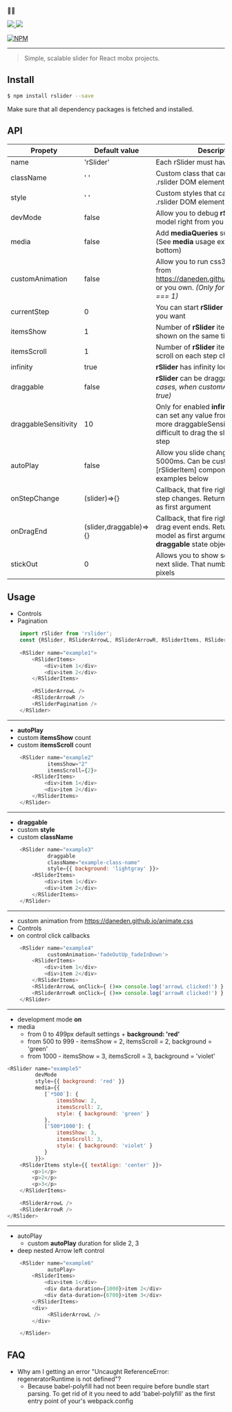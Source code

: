 
  🦄🌈

<p align="left">
  <a href="https://npmjs.org/package/rslider">
    <img src="https://img.shields.io/npm/v/rslider.svg?style=flat-square">
  </a>

  <a href="https://npmjs.com/package/rslider">
    <img src="https://img.shields.io/npm/dm/rslider.svg">
  </a>
</p>

[![NPM](https://nodei.co/npm/rslider.png?downloads=true&downloadRank=true)](https://nodei.co/npm/rslider/)

---

> Simple, scalable slider for React mobx projects.


## Install

```sh
$ npm install rslider --save
```

Make sure that all dependency packages is fetched and installed.


## API
| Propety | Default value | Description |
| --- | --- | --- |
| name | 'rSlider' | Each rSlider must have unique name |
| className | ' ' | Custom class that can be added to .rslider DOM element |
| style | ' ' | Custom styles that can be added to .rslider DOM element |
| devMode | false | Allow you to debug **rSlider** mobx model right from you slider |
| media | false | Add **mediaQueries** support to **rSlider** (See **media** usage example on the bottom) |
| customAnimation | false | Allow you to run css3 animations from https://daneden.github.io/animate.css or you own. *(Only for slideToShow === 1)* |
| currentStep | 0 | You can start **rSlider** from any slide you want |
| itemsShow | 1 | Number of **rSlider** items that will be shown on the same time |
| itemsScroll | 1 | Number of **rSlider** items that will be scroll on each step change |
| infinity | true | **rSlider** has infinity loop as default |
| draggable | false | **rSlider** can be draggable *(except cases, when customAnimation === true)* |
| draggableSensitivity | 10 | Only for enabled **infinity** mode. You can set any value from 0 to 100. The more draggableSensitivity, the more difficult to drag the slider to the next step |
| autoPlay | false | Allow you slide change step on each 5000ms. Can be customized inside [rSliderItem] component. See examples below |
| onStepChange | (slider)=>{} | Callback, that fire right after **rSlider** step changes. Returns **rSlider** model as first argument |
| onDragEnd | (slider,draggable)=>{} | Callback, that fire right after **rSlider** drag event ends. Returns **rSlider** model as first argument and **draggable** state object as the second |
| stickOut | 0 | Allows you to show some part of the next slide. That number converts in pixels |


## Usage

- Controls
- Pagination
```js
    import rSlider from 'rslider';
    const {RSlider, RSliderArrowL, RSliderArrowR, RSliderItems, RSliderPagination} = rSlider;
    
    <RSlider name="example1">
        <RSliderItems>
            <div>item 1</div>
            <div>item 2</div>
        </RSliderItems>

        <RSliderArrowL />
        <RSliderArrowR />
        <RSliderPagination />
    </RSlider>
```
----

- **autoPlay**
- custom **itemsShow** count
- custom **itemsScroll** count
```js
    <RSlider name="example2"
             itemsShow="2"
             itemsScroll={2}>
        <RSliderItems>
            <div>item 1</div>
            <div>item 2</div>
        </RSliderItems>
    </RSlider>
```
----

- **draggable**
- custom **style**
- custom **className**
```js
    <RSlider name="example3"
             draggable
             className="example-class-name"
             style={{ background: 'lightgray' }}>
        <RSliderItems>
            <div>item 1</div>
            <div>item 2</div>
        </RSliderItems>
    </RSlider>
```
----


- custom animation from https://daneden.github.io/animate.css
- Controls
- on control click callbacks
```js
    <RSlider name="example4"
             customAnimation='fadeOutUp_fadeInDown'>
        <RSliderItems>
            <div>item 1</div>
            <div>item 2</div>
        </RSliderItems>
        <RSliderArrowL onClick={ ()=> console.log('arrowL clicked!') } />
        <RSliderArrowR onClick={ ()=> console.log('arrowR clicked!') } />
    </RSlider>
```
----


- development mode **on**
- media
    - from 0 to 499px default settings + **background: 'red'**
    - from 500 to 999 - itemsShow = 2, itemsScroll = 2,  background = 'green'
    - from 1000 - itemsShow = 3, itemsScroll = 3,  background = 'violet'

```js
<RSlider name="example5"
         devMode
         style={{ background: 'red' }}
         media={{
            [`*500`]: {
                itemsShow: 2,
                itemsScroll: 2,
                style: { background: 'green' }
            },
            ['500*1000']: {
                itemsShow: 3,
                itemsScroll: 3,
                style: { background: 'violet' }
            }
         }}>
    <RSliderItems style={{ textAlign: 'center' }}>
        <p>1</p>
        <p>2</p>
        <p>3</p>
    </RSliderItems>

    <RSliderArrowL />
    <RSliderArrowR />
</RSlider>
```
----

- autoPlay
    - custom **autoPlay** duration for slide 2, 3
- deep nested Arrow left control
```js
    <RSlider name="example6"
             autoPlay>
        <RSliderItems>
            <div>item 1</div>
            <div data-duration={1000}>item 2</div>
            <div data-duration={6700}>item 3</div>
        </RSliderItems>
        <div>
             <RSliderArrowL />
        </div>

    </RSlider>
```

## FAQ

- Why am I getting an error "Uncaught ReferenceError: regeneratorRuntime is not defined"?
  - Because babel-polyfill had not been require before bundle start parsing.
    To get rid of it you need to add 'babel-polyfill' as the first entry point of your's webpack.config